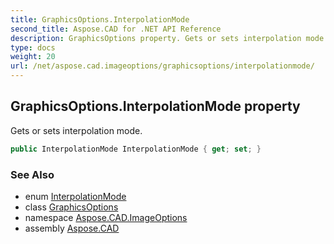 ```yaml
---
title: GraphicsOptions.InterpolationMode
second_title: Aspose.CAD for .NET API Reference
description: GraphicsOptions property. Gets or sets interpolation mode
type: docs
weight: 20
url: /net/aspose.cad.imageoptions/graphicsoptions/interpolationmode/
---
```

## GraphicsOptions.InterpolationMode property

Gets or sets interpolation mode.

```csharp
public InterpolationMode InterpolationMode { get; set; }
```

### See Also

* enum [InterpolationMode](../../../aspose.cad/interpolationmode/)
* class [GraphicsOptions](../)
* namespace [Aspose.CAD.ImageOptions](../../../aspose.cad.imageoptions/)
* assembly [Aspose.CAD](../../../)


